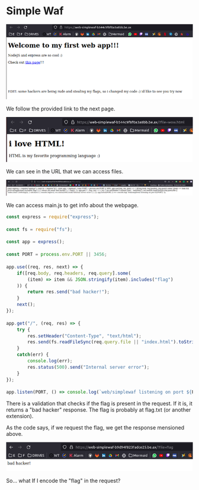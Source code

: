 # Simple Waf

![picture 1](../images/6ba4f24d8be0c31c4ce62c522ba2c4f6a5097f645d0f197fd9f378e29605009a.png)  


We follow the provided link to the next page.

![picture 2](../images/850b8d7dadc40a10852cdd31bc36b1af40220dc19abf7e779db15cb1307883b2.png)  

We can see in the URL that we can access files. 

![picture 3](../images/3341412917a0fcb6d9fc42606c568284482e942f73588375a46b23b6e02e28b4.png)  

We can access main.js to get info about the webpage.

```js
const express = require("express");

const fs = require("fs");

const app = express();

const PORT = process.env.PORT || 3456;

app.use((req, res, next) => {
    if([req.body, req.headers, req.query].some(
        (item) => item && JSON.stringify(item).includes("flag")
    )) {
        return res.send("bad hacker!");
    }
    next();
});

app.get("/", (req, res) => {
    try {
        res.setHeader("Content-Type", "text/html");
        res.send(fs.readFileSync(req.query.file || "index.html").toString());       
    }
    catch(err) {
        console.log(err);
        res.status(500).send("Internal server error");
    }
});

app.listen(PORT, () => console.log(`web/simplewaf listening on port ${PORT}`));
```

There is a validation that checks if the flag is present in the request. If it is, it returns a "bad hacker" response. The flag is probably at flag.txt (or another extension).

As the code says, if we request the flag, we get the response mensioned above.

![picture 4](../images/6ab923498a914dcb00c3992ad0707c03150b55d9f9d6a3febd0f8b7fa2e0b872.png)  

So... what If I encode the "flag" in the request?